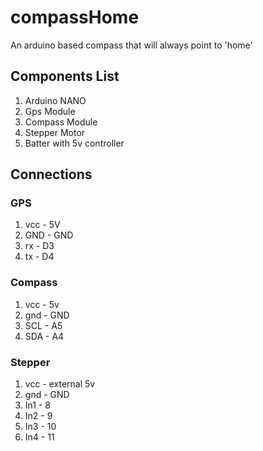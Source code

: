 # compassHome
An arduino based compass that will always point to 'home'

## Components List
1. Arduino NANO
2. Gps Module
3. Compass Module
4. Stepper Motor
5. Batter with 5v controller
       
## Connections
### GPS
1. vcc - 5V
2. GND - GND
3. rx - D3
4. tx - D4

### Compass
1. vcc - 5v
2. gnd - GND
3. SCL - A5
4. SDA - A4

### Stepper
1. vcc - external 5v
2. gnd - GND
3. In1 - 8
4. In2 - 9
5. In3 - 10
6. In4 - 11
